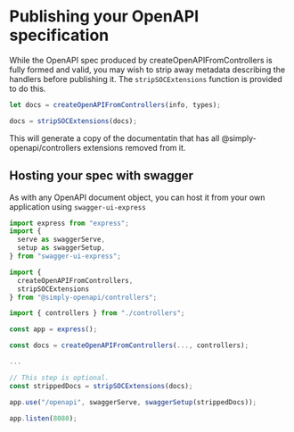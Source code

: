 # Publishing your OpenAPI specification

While the OpenAPI spec produced by createOpenAPIFromControllers is fully formed and valid, you may wish to strip away metadata describing the handlers before publishing it. The `stripSOCExtensions` function is provided to do this.

```typescript
let docs = createOpenAPIFromControllers(info, types);

docs = stripSOCExtensions(docs);
```

This will generate a copy of the documentatin that has all @simply-openapi/controllers extensions removed from it.

## Hosting your spec with swagger

As with any OpenAPI document object, you can host it from your own application using `swagger-ui-express`

```typescript
import express from "express";
import {
  serve as swaggerServe,
  setup as swaggerSetup,
} from "swagger-ui-express";

import {
  createOpenAPIFromControllers,
  stripSOCExtensions
} from "@simply-openapi/controllers";

import { controllers } from "./controllers";

const app = express();

const docs = createOpenAPIFromControllers(..., controllers);

...

// This step is optional.
const strippedDocs = stripSOCExtensions(docs);

app.use("/openapi", swaggerServe, swaggerSetup(strippedDocs));

app.listen(8080);

```
